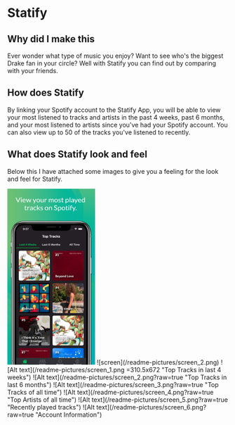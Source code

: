 # Statify

## Why did I make this 

Ever wonder what type of music you enjoy? Want to see who's the biggest Drake fan in your circle? Well with Statify you can find out by comparing with your friends.

## How does Statify 

By linking your Spotify account to the Statify App, you will be able to view your most listened to tracks and artists in the past 4 weeks, past 6 months, and your most listened to artists since you've had your Spotify account. You can also view up to 50 of the tracks you've listened to recently.

## What does Statify look and feel 

Below this I have attached some images to give you a feeling for the look and feel for Statify.

<img src="readme-pictures/screen_1.png" alt="screen" width="200" height="400">
![screen](/readme-pictures/screen_2.png)
![Alt text](/readme-pictures/screen_1.png =310.5x672 "Top Tracks in last 4 weeks") 
![Alt text](/readme-pictures/screen_2.png?raw=true "Top Tracks in last 6 months") 
![Alt text](/readme-pictures/screen_3.png?raw=true "Top Tracks of all time") 
![Alt text](/readme-pictures/screen_4.png?raw=true "Top Artists of all time") 
![Alt text](/readme-pictures/screen_5.png?raw=true "Recently played tracks") 
![Alt text](/readme-pictures/screen_6.png?raw=true "Account Information")
